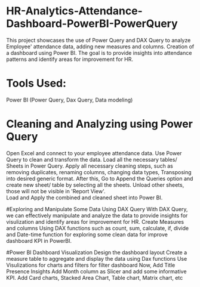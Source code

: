 # HR-Analytics-Attendance-Dashboard-PowerBI-PowerQuery
This project showcases the use of Power Query and DAX Query to analyze Employee' attendance data, adding new measures and columns. Creation of a dashboard using Power BI. 
The goal is to provide insights into attendance patterns and identify areas for improvement for HR.

# Tools Used: 
Power BI (Power Query, Dax Query, Data modeling)

# Cleaning and Analyzing using Power Query
Open Excel and connect to your employee attendance data.
Use Power Query to clean and transform the data.
Load all the necessary tables/ Sheets in Power Query.
Apply all necessary cleaning steps, such as removing duplicates, renaming columns, changing data types, Transposing into desired generic format.
After this, Go to Append the Queries option and create new sheet/ table by selecting all the sheets. 
Unload other sheets, those will not be visible in 'Report View'.  
Load and Apply the combined and cleaned sheet into Power BI.
  

#Exploring and Manipulate Some Data Using DAX Query
With DAX Query, we can effectively manipulate and analyze the data to provide insights for visulization and identify areas for improvement for HR.
Create Measures and columns Using DAX functions such as count, sum, calculate, if, divide and Date-time function for exploring some clean data for improve dashboard KPI in PowerBI.
 

#Power BI Dashboard Visualization
Design the dashboard layout
Create a measure table to aggregate and display the data using Dax functions
Use Visulizations for charts and filters for filter dashboard
Now, Add Title Presence Insights
Add Month column as Slicer and add some informative KPI.
Add Card charts, Stacked Area Chart, Table chart, Matrix chart, etc


